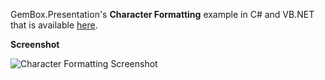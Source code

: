 GemBox.Presentation's **Character Formatting** example in C# and VB.NET that is available [here](https://www.gemboxsoftware.com/presentation/examples/powerpoint-character-formatting/304).

**Screenshot**

![Character Formatting Screenshot](https://www.gemboxsoftware.com/Presentation/Examples/Content/Formatting/CharacterFormatting/CharacterFormatting.png)